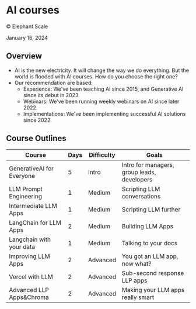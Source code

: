 # AI courses
© Elephant Scale

January 16, 2024

## Overview

* AI is the new electricity. It will change the way we do everything. But the world is flooded with AI courses. How do you choose the right one?
* Our recommendation are based:
    - Experience: We've been teaching AI since 2015, and Generative AI since its debut in 2023.
    - Webinars: We've been running weekly webinars on AI since later 2022.
    - Implementations: We've been implementing successful AI solutions since 2022.

## Course Outlines

| Course                    | Days | Difficulty | Goals                                       |
|---------------------------|------|------------|---------------------------------------------|
| GenerativeAI for Everyone | 5    | Intro      | Intro for managers, group leads, developers |
| LLM Prompt Engineering    | 1    | Medium     | Scripting LLM conversations                 |
| Intermediate LLM Apps     | 1    | Medium     | Scripting LLM further                       |
| LangChain for LLM Apps    | 2    | Medium     | Building LLM Apps                           |
| Langchain with your data  | 1    | Medium     | Talking to your docs                        |
| Improving LLM Apps        | 2    | Advanced   | You got an LLM app, now what?               |
| Vercel with LLM           | 2    | Advanced   | Sub-second response LLP apps                |
| Advanced LLP Apps&Chroma  | 2    | Advanced   | Making your LLM apps really smart           |



